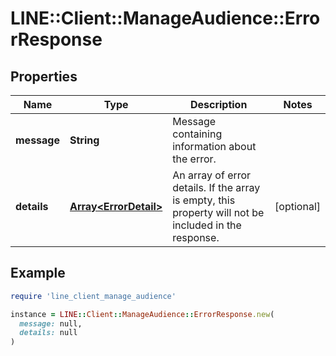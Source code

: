 # LINE::Client::ManageAudience::ErrorResponse

## Properties

| Name | Type | Description | Notes |
| ---- | ---- | ----------- | ----- |
| **message** | **String** | Message containing information about the error. |  |
| **details** | [**Array&lt;ErrorDetail&gt;**](ErrorDetail.md) | An array of error details. If the array is empty, this property will not be included in the response. | [optional] |

## Example

```ruby
require 'line_client_manage_audience'

instance = LINE::Client::ManageAudience::ErrorResponse.new(
  message: null,
  details: null
)
```

